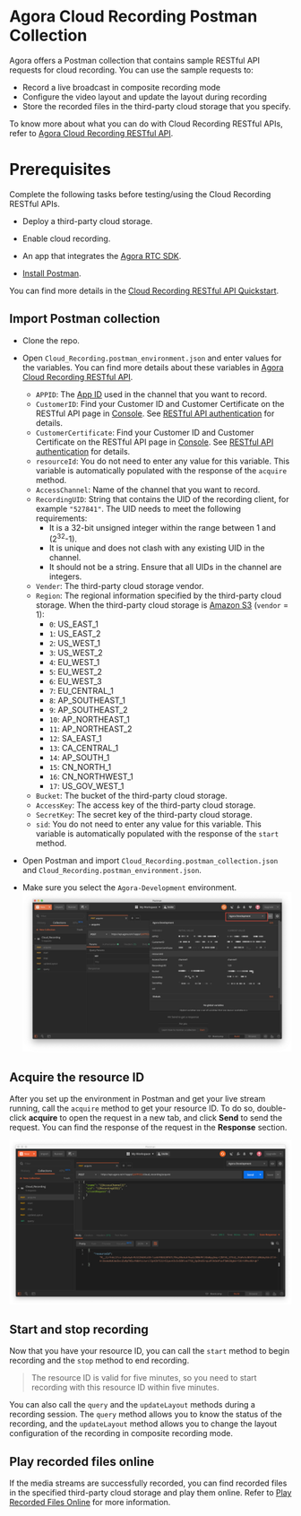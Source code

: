# Agora Cloud Recording Postman Collection

Agora offers a Postman collection that contains sample RESTful API requests for cloud recording. You can use the sample requests to:

- Record a live broadcast in composite recording mode
- Configure the video layout and update the layout during recording
- Store the recorded files in the third-party cloud storage that you specify.

To know more about what you can do with Cloud Recording RESTful APIs, refer to [Agora Cloud Recording RESTful API](https://docs.agora.io/en/cloud-recording/cloud_recording_api_rest?platform=All%20Platforms).

# Prerequisites

Complete the following tasks before testing/using the Cloud Recording RESTful APIs. 

- Deploy a third-party cloud storage.

- Enable cloud recording.

- An app that integrates the [Agora RTC SDK](https://docs.agora.io/en/Agora%20Platform/terms?platform=All%20Platforms#rtc-sdk).
- [Install Postman](https://www.getpostman.com/downloads/).

You can find more details in the [Cloud Recording RESTful API Quickstart](https://docs.agora.io/en/cloud-recording/cloud_recording_rest?platform=All%20Platforms).

## Import Postman collection

- Clone the repo.

- Open `Cloud_Recording.postman_environment.json` and enter values for the variables. You can find more details about these variables in [Agora Cloud Recording RESTful API](https://docs.agora.io/en/cloud-recording/cloud_recording_api_rest?platform=All%20Platforms).

  - `APPID`: The [App ID](https://docs.agora.io/en/Agora%20Platform/terms?platform=All%20Platforms#a-nameappidaapp-id) used in the channel that you want to record.
  - `CustomerID`: Find your Customer ID and Customer Certificate on the RESTful API page in [Console](https://console.agora.io/). See [RESTful API authentication](https://docs.agora.io/en/faq/restful_authentication) for details.
  - `CustomerCertificate`: Find your Customer ID and Customer Certificate on the RESTful API page in [Console](https://console.agora.io/). See [RESTful API authentication](https://docs.agora.io/en/faq/restful_authentication) for details.
  - `resourceId`: You do not need to enter any value for this variable. This variable is automatically populated with the response of the `acquire` method.
  - `AccessChannel`: Name of the channel that you want to record.
  - `RecordingUID`: String that contains the UID of the recording client, for example `"527841"`. The UID needs to meet the following requirements:
    - It is a 32-bit unsigned integer within the range between 1 and (2<sup>32</sup>-1).
    - It is unique and does not clash with any existing UID in the channel.
    - It should not be a string. Ensure that all UIDs in the channel are integers.
  - `Vender`: The third-party cloud storage vendor.
  - `Region`: The regional information specified by the third-party cloud storage. When the third-party cloud storage is [Amazon S3](https://aws.amazon.com/s3/?nc1=h_ls) (`vendor` = 1):
      - `0`: US_EAST_1
      - `1`: US_EAST_2
      - `2`: US_WEST_1
      - `3`: US_WEST_2
      - `4`: EU_WEST_1
      - `5`: EU_WEST_2
      - `6`: EU_WEST_3
      - `7`: EU_CENTRAL_1
      - `8`: AP_SOUTHEAST_1
      - `9`: AP_SOUTHEAST_2
      - `10`: AP_NORTHEAST_1
      - `11`: AP_NORTHEAST_2
      - `12`: SA_EAST_1
      - `13`: CA_CENTRAL_1
      - `14`: AP_SOUTH_1
      - `15`: CN_NORTH_1
      - `16`: CN_NORTHWEST_1
      - `17`: US_GOV_WEST_1
  - `Bucket`: The bucket of the third-party cloud storage.
  - `AccessKey`: The access key of the third-party cloud storage.
  - `SecretKey`: The secret key of the third-party cloud storage.
  - `sid`: You do not need to enter any value for this variable. This variable is automatically populated with the response of the `start` method.
- Open Postman and import `Cloud_Recording.postman_collection.json` and `Cloud_Recording.postman_environment.json`.
- Make sure you select the `Agora-Development` environment.
![img](./pics/select_env.png)




## Acquire the resource ID

After you set up the environment in Postman and get your live stream running, call the `acquire` method to get your resource ID. To do so, double-click **acquire** to open the request in a new tab, and click **Send** to send the request. You can find the response of the request in the **Response** section.

![img](./pics/acquire_response.png)

## Start and stop recording

Now that you have your resource ID, you can call the `start` method to begin recording and the `stop` method to end recording.

> The resource ID is valid for five minutes, so you need to start recording with this resource ID within five minutes.

You can also call the `query` and the `updateLayout` methods during a recording session. The `query` method allows you to know the status of the recording, and the `updateLayout` method allows you to change the layout configuration of the recording in composite recording mode. 



## Play recorded files online

If the media streams are successfully recorded, you can find recorded files in the specified third-party cloud storage and play them online. Refer to [Play Recorded Files Online](https://docs.agora.io/en/cloud-recording/cloud_recording_onlineplay?platform=All%20Platforms) for more information.

